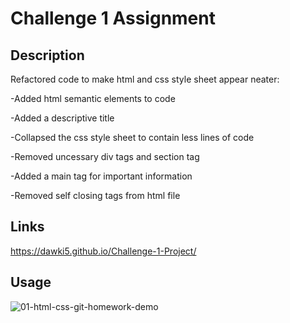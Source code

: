 # Challenge 1 Assignment

## Description 

Refactored code to make html and css style sheet appear neater:
 
 -Added html semantic elements to code

 -Added a descriptive title

 -Collapsed the css style sheet to contain less lines of code

 -Removed uncessary div tags and section tag

 -Added a main tag for important information

 -Removed self closing tags from html file

 ## Links
https://dawki5.github.io/Challenge-1-Project/

 ## Usage 
 
 ![01-html-css-git-homework-demo](https://user-images.githubusercontent.com/109554960/192885072-16ce7993-a7fa-4719-918d-486c0aec9d7a.png)
